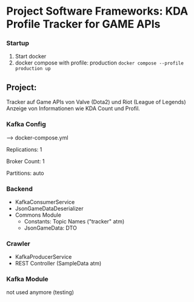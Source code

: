 # Project Software Frameworks: KDA Profile Tracker for GAME APIs

### Startup

1. Start docker
2. docker compose with profile: production
`docker compose --profile production up`

## Project:
Tracker auf Game APIs von Valve (Dota2) und Riot (League of Legends)
Anzeige von Informationen wie KDA Count und Profil.

### Kafka Config
--> docker-compose.yml

Replications: 1

Broker Count: 1

Partitions: auto

### Backend
- KafkaConsumerService
- JsonGameDataDeserializer
- Commons Module
  - Constants: Topic Names ("tracker" atm)
  - JsonGameData: DTO

### Crawler
- KafkaProducerService
- REST Controller (SampleData atm)

### Kafka Module
not used anymore (testing)



